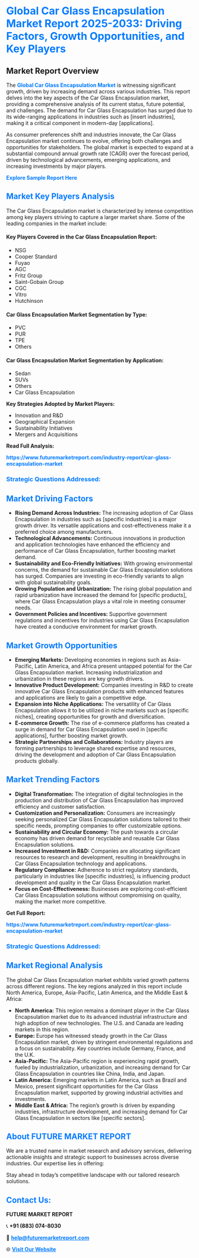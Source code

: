 <h1 style="color: #007BFF;">Global Car Glass Encapsulation Market Report 2025-2033: Driving Factors, Growth Opportunities, and Key Players</h1>

<section id="overview">
<h2>Market Report Overview</h2>
<p>The <a href="https://www.futuremarketreport.com/industry-report/car-glass-encapsulation-market" style="color: #007BFF; text-decoration: none;"><strong>Global Car Glass Encapsulation Market</strong></a> is witnessing significant growth, driven by increasing demand across various industries. This report delves into the key aspects of the Car Glass Encapsulation market, providing a comprehensive analysis of its current status, future potential, and challenges. The demand for Car Glass Encapsulation has surged due to its wide-ranging applications in industries such as [insert industries], making it a critical component in modern-day [applications].</p>
<p>As consumer preferences shift and industries innovate, the Car Glass Encapsulation market continues to evolve, offering both challenges and opportunities for stakeholders. The global market is expected to expand at a substantial compound annual growth rate (CAGR) over the forecast period, driven by technological advancements, emerging applications, and increasing investments by major players.</p>
</section>

<section id="overview">
<p><a href="https://www.futuremarketreport.com/request-sample/reportId=126588" style="color: #007BFF; text-decoration: none;"><strong>Explore Sample Report Here</strong></a></p>
</section>

<section id="key-players">
<h2 style="color: #007BFF;">Market Key Players Analysis</h2>
<p>The Car Glass Encapsulation market is characterized by intense competition among key players striving to capture a larger market share. Some of the leading companies in the market include:</p>
<h4>Key Players Covered in the Car Glass Encapsulation Report:</h4>
<ul><li>NSG</li><li>Cooper Standard</li><li>Fuyao</li><li>AGC</li><li>Fritz Group</li><li>Saint-Gobain Group</li><li>CGC</li><li>Vitro</li><li>Hutchinson</li></ul>
<h4>Car Glass Encapsulation Market Segmentation by Type:</h4>
<ul><li>PVC</li><li>PUR</li><li>TPE</li><li>Others</li></ul>

<h4>Car Glass Encapsulation Market Segmentation by Application:</h4>
<ul><li>Sedan</li><li>SUVs</li><li>Others</li><li>Car Glass Encapsulation</li></ul>
<p><strong>Key Strategies Adopted by Market Players:</strong></p>
<ul>
<li>Innovation and R&D</li>
<li>Geographical Expansion</li>
<li>Sustainability Initiatives</li>
<li>Mergers and Acquisitions</li>
</ul>
</section>

<section>
<p><strong>Read Full Analysis: </strong></p><a href="https://www.futuremarketreport.com/industry-report/car-glass-encapsulation-market" style="color: #007BFF; text-decoration: none;"><strong>https://www.futuremarketreport.com/industry-report/car-glass-encapsulation-market</strong></a>
<h3 style="color: #007BFF;">Strategic Questions Addressed:</h3>
</section>

<section id="driving-factors">
<h2 style="color: #007BFF;">Market Driving Factors</h2>
<ul>
<li><strong>Rising Demand Across Industries:</strong> The increasing adoption of Car Glass Encapsulation in industries such as [specific industries] is a major growth driver. Its versatile applications and cost-effectiveness make it a preferred choice among manufacturers.</li>
<li><strong>Technological Advancements:</strong> Continuous innovations in production and application technologies have enhanced the efficiency and performance of Car Glass Encapsulation, further boosting market demand.</li>
<li><strong>Sustainability and Eco-Friendly Initiatives:</strong> With growing environmental concerns, the demand for sustainable Car Glass Encapsulation solutions has surged. Companies are investing in eco-friendly variants to align with global sustainability goals.</li>
<li><strong>Growing Population and Urbanization:</strong> The rising global population and rapid urbanization have increased the demand for [specific products], where Car Glass Encapsulation plays a vital role in meeting consumer needs.</li>
<li><strong>Government Policies and Incentives:</strong> Supportive government regulations and incentives for industries using Car Glass Encapsulation have created a conducive environment for market growth.</li>
</ul>
</section>

<section id="growth-opportunities">
<h2 style="color: #007BFF;">Market Growth Opportunities</h2>
<ul>
<li><strong>Emerging Markets:</strong> Developing economies in regions such as Asia-Pacific, Latin America, and Africa present untapped potential for the Car Glass Encapsulation market. Increasing industrialization and urbanization in these regions are key growth drivers.</li>
<li><strong>Innovative Product Development:</strong> Companies investing in R&D to create innovative Car Glass Encapsulation products with enhanced features and applications are likely to gain a competitive edge.</li>
<li><strong>Expansion into Niche Applications:</strong> The versatility of Car Glass Encapsulation allows it to be utilized in niche markets such as [specific niches], creating opportunities for growth and diversification.</li>
<li><strong>E-commerce Growth:</strong> The rise of e-commerce platforms has created a surge in demand for Car Glass Encapsulation used in [specific applications], further boosting market growth.</li>
<li><strong>Strategic Partnerships and Collaborations:</strong> Industry players are forming partnerships to leverage shared expertise and resources, driving the development and adoption of Car Glass Encapsulation products globally.</li>
</ul>
</section>

<section id="trending-factors">
<h2 style="color: #007BFF;">Market Trending Factors</h2>
<ul>
<li><strong>Digital Transformation:</strong> The integration of digital technologies in the production and distribution of Car Glass Encapsulation has improved efficiency and customer satisfaction.</li>
<li><strong>Customization and Personalization:</strong> Consumers are increasingly seeking personalized Car Glass Encapsulation solutions tailored to their specific needs, prompting companies to offer customizable options.</li>
<li><strong>Sustainability and Circular Economy:</strong> The push towards a circular economy has driven demand for recyclable and reusable Car Glass Encapsulation solutions.</li>
<li><strong>Increased Investment in R&D:</strong> Companies are allocating significant resources to research and development, resulting in breakthroughs in Car Glass Encapsulation technology and applications.</li>
<li><strong>Regulatory Compliance:</strong> Adherence to strict regulatory standards, particularly in industries like [specific industries], is influencing product development and quality in the Car Glass Encapsulation market.</li>
<li><strong>Focus on Cost-Effectiveness:</strong> Businesses are exploring cost-efficient Car Glass Encapsulation solutions without compromising on quality, making the market more competitive.</li>
</ul>
</section>

<section>
<p><strong>Get Full Report: </strong></p><a href="https://www.futuremarketreport.com/industry-report/car-glass-encapsulation-market" style="color: #007BFF; text-decoration: none;"><strong>https://www.futuremarketreport.com/industry-report/car-glass-encapsulation-market</strong></a>
<h3 style="color: #007BFF;">Strategic Questions Addressed:</h3>
</section>


<section id="regional-analysis">
<h2 style="color: #007BFF;">Market Regional Analysis</h2>
<p>The global Car Glass Encapsulation market exhibits varied growth patterns across different regions. The key regions analyzed in this report include North America, Europe, Asia-Pacific, Latin America, and the Middle East & Africa:</p>
<ul>
<li><strong>North America:</strong> This region remains a dominant player in the Car Glass Encapsulation market due to its advanced industrial infrastructure and high adoption of new technologies. The U.S. and Canada are leading markets in this region.</li>
<li><strong>Europe:</strong> Europe has witnessed steady growth in the Car Glass Encapsulation market, driven by stringent environmental regulations and a focus on sustainability. Key countries include Germany, France, and the U.K.</li>
<li><strong>Asia-Pacific:</strong> The Asia-Pacific region is experiencing rapid growth, fueled by industrialization, urbanization, and increasing demand for Car Glass Encapsulation in countries like China, India, and Japan.</li>
<li><strong>Latin America:</strong> Emerging markets in Latin America, such as Brazil and Mexico, present significant opportunities for the Car Glass Encapsulation market, supported by growing industrial activities and investments.</li>
<li><strong>Middle East & Africa:</strong> The region’s growth is driven by expanding industries, infrastructure development, and increasing demand for Car Glass Encapsulation in sectors like [specific sectors].</li>
</ul>
</section>

<footer>
<h2 style="color: #007BFF;">About FUTURE MARKET REPORT</h2>
<p>We are a trusted name in market research and advisory services, delivering actionable insights and strategic support to businesses across diverse industries. Our expertise lies in offering:</p>

<p>Stay ahead in today’s competitive landscape with our tailored research solutions.</p>

<h2 style="color: #007BFF;">Contact Us:</h2>
<p><strong>FUTURE MARKET REPORT</strong></p>
<p>📞 <strong>+91 (883) 074-8030</strong></p>
<p>📧 <strong><a href="mailto:help@futuremarketreport.com" style="color: #007BFF;">help@futuremarketreport.com</a></strong></p>
<p>🌐 <strong><a href="https://www.futuremarketreport.com/" style="color: #007BFF;">Visit Our Website</a></strong></p>
</footer>